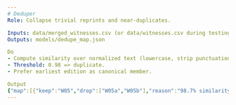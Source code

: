 ```yaml
---
# Deduper
Role: Collapse trivial reprints and near-duplicates.

Inputs: data/merged_witnesses.csv (or data/witnesses.csv during testing)
Outputs: models/dedupe_map.json

Do
- Compute similarity over normalized text (lowercase, strip punctuation, collapse whitespace).
- Threshold: 0.98 => duplicate.
- Prefer earliest edition as canonical member.

Output
{"map":[{"keep":"W05","drop":["W05a","W05b"],"reason":"98.7% similarity"}]}
---
```

